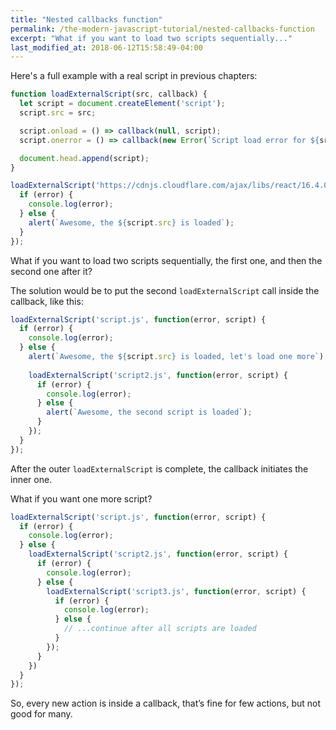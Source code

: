 ```yaml
---
title: "Nested callbacks function"
permalink: /the-modern-javascript-tutorial/nested-callbacks-function
excerpt: "What if you want to load two scripts sequentially..."
last_modified_at: 2018-06-12T15:58:49-04:00
---
```


Here's a full example with a real script in previous chapters:

```javascript
function loadExternalScript(src, callback) {
  let script = document.createElement('script');
  script.src = src;

  script.onload = () => callback(null, script);
  script.onerror = () => callback(new Error(`Script load error for ${src}`));

  document.head.append(script);
}

loadExternalScript('https://cdnjs.cloudflare.com/ajax/libs/react/16.4.0/cjs/react.production.min.js', function(error, script) {
  if (error) {
    console.log(error);
  } else {
    alert(`Awesome, the ${script.src} is loaded`);
  }
});
```

What if you want to load two scripts sequentially, the first one, and then the second one after it?

The solution would be to put the second `loadExternalScript` call inside the callback, like this:

```javascript
loadExternalScript('script.js', function(error, script) {
  if (error) {
    console.log(error);
  } else {
    alert(`Awesome, the ${script.src} is loaded, let's load one more`);
    
    loadExternalScript('script2.js', function(error, script) {
      if (error) {
        console.log(error);
      } else {
        alert(`Awesome, the second script is loaded`);
      }
    });
  }
});
```

After the outer `loadExternalScript` is complete, the callback initiates the inner one.

What if you want one more script?

```javascript
loadExternalScript('script.js', function(error, script) {
  if (error) {
    console.log(error);
  } else {
    loadExternalScript('script2.js', function(error, script) {
      if (error) {
        console.log(error);
      } else {
        loadExternalScript('script3.js', function(error, script) {
          if (error) {
            console.log(error);
          } else {
            // ...continue after all scripts are loaded
          }
        });
      }
    })
  }
});
```

So, every new action is inside a callback, that’s fine for few actions, but not good for many.
